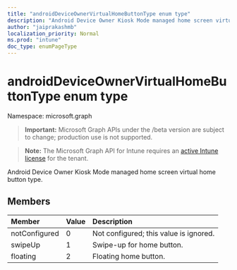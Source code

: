 ```yaml
---
title: "androidDeviceOwnerVirtualHomeButtonType enum type"
description: "Android Device Owner Kiosk Mode managed home screen virtual home button type."
author: "jaiprakashmb"
localization_priority: Normal
ms.prod: "intune"
doc_type: enumPageType
---
```


# androidDeviceOwnerVirtualHomeButtonType enum type

Namespace: microsoft.graph

> **Important:** Microsoft Graph APIs under the /beta version are subject to change; production use is not supported.

> **Note:** The Microsoft Graph API for Intune requires an [active Intune license](https://go.microsoft.com/fwlink/?linkid=839381) for the tenant.

Android Device Owner Kiosk Mode managed home screen virtual home button type.

## Members
|Member|Value|Description|
|:---|:---|:---|
|notConfigured|0|Not configured; this value is ignored.|
|swipeUp|1|Swipe-up for home button.|
|floating|2|Floating home button.|






